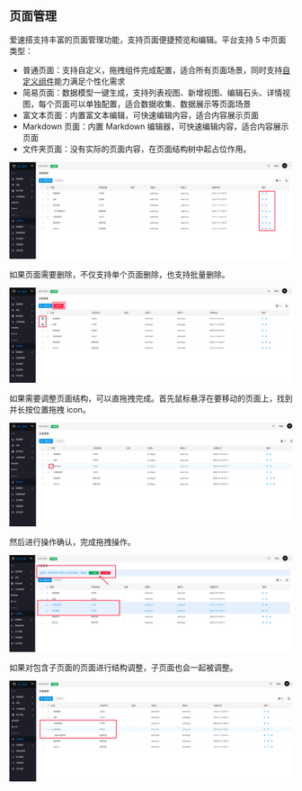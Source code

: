 ## 页面管理

爱速搭支持丰富的页面管理功能，支持页面便捷预览和编辑。平台支持 5 中页面类型：

- 普通页面：支持自定义，拖拽组件完成配置，适合所有页面场景，同时支持[自定义组件](https://cloud.baidu.com/doc/ISUDA/s/Ykj14w529)能力满足个性化需求
- 简易页面：数据模型一键生成，支持列表视图、新增视图、编辑石头、详情视图，每个页面可以单独配置，适合数据收集、数据展示等页面场景
- 富文本页面：内置富文本编辑，可快速编辑内容，适合内容展示页面
- Markdown 页面：内置 Markdown 编辑器，可快速编辑内容，适合内容展示页面
- 文件夹页面：没有实际的页面内容，在页面结构树中起占位作用。

![image.png](../../static/img/操作指南/应用设计/页面管理/image_1a02c62.png)

如果页面需要删除，不仅支持单个页面删除，也支持批量删除。

![image.png](../../static/img/操作指南/应用设计/页面管理/image_4254ebb.png)

如果需要调整页面结构，可以直拖拽完成。首先鼠标悬浮在要移动的页面上，找到并长按位置拖拽 icon。

![image.png](../../static/img/操作指南/应用设计/页面管理/image_dce5bdd.png)

然后进行操作确认，完成拖拽操作。

![image.png](../../static/img/操作指南/应用设计/页面管理/image_6b0bade.png)

如果对包含子页面的页面进行结构调整，子页面也会一起被调整。

![image.png](../../static/img/操作指南/应用设计/页面管理/image_28497bd.png)
